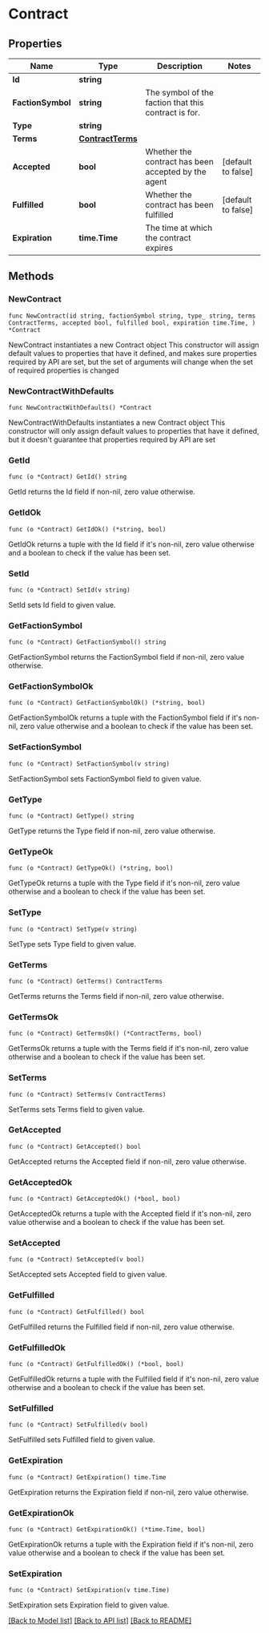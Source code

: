 # Contract

## Properties

Name | Type | Description | Notes
------------ | ------------- | ------------- | -------------
**Id** | **string** |  | 
**FactionSymbol** | **string** | The symbol of the faction that this contract is for. | 
**Type** | **string** |  | 
**Terms** | [**ContractTerms**](ContractTerms.md) |  | 
**Accepted** | **bool** | Whether the contract has been accepted by the agent | [default to false]
**Fulfilled** | **bool** | Whether the contract has been fulfilled | [default to false]
**Expiration** | **time.Time** | The time at which the contract expires | 

## Methods

### NewContract

`func NewContract(id string, factionSymbol string, type_ string, terms ContractTerms, accepted bool, fulfilled bool, expiration time.Time, ) *Contract`

NewContract instantiates a new Contract object
This constructor will assign default values to properties that have it defined,
and makes sure properties required by API are set, but the set of arguments
will change when the set of required properties is changed

### NewContractWithDefaults

`func NewContractWithDefaults() *Contract`

NewContractWithDefaults instantiates a new Contract object
This constructor will only assign default values to properties that have it defined,
but it doesn't guarantee that properties required by API are set

### GetId

`func (o *Contract) GetId() string`

GetId returns the Id field if non-nil, zero value otherwise.

### GetIdOk

`func (o *Contract) GetIdOk() (*string, bool)`

GetIdOk returns a tuple with the Id field if it's non-nil, zero value otherwise
and a boolean to check if the value has been set.

### SetId

`func (o *Contract) SetId(v string)`

SetId sets Id field to given value.


### GetFactionSymbol

`func (o *Contract) GetFactionSymbol() string`

GetFactionSymbol returns the FactionSymbol field if non-nil, zero value otherwise.

### GetFactionSymbolOk

`func (o *Contract) GetFactionSymbolOk() (*string, bool)`

GetFactionSymbolOk returns a tuple with the FactionSymbol field if it's non-nil, zero value otherwise
and a boolean to check if the value has been set.

### SetFactionSymbol

`func (o *Contract) SetFactionSymbol(v string)`

SetFactionSymbol sets FactionSymbol field to given value.


### GetType

`func (o *Contract) GetType() string`

GetType returns the Type field if non-nil, zero value otherwise.

### GetTypeOk

`func (o *Contract) GetTypeOk() (*string, bool)`

GetTypeOk returns a tuple with the Type field if it's non-nil, zero value otherwise
and a boolean to check if the value has been set.

### SetType

`func (o *Contract) SetType(v string)`

SetType sets Type field to given value.


### GetTerms

`func (o *Contract) GetTerms() ContractTerms`

GetTerms returns the Terms field if non-nil, zero value otherwise.

### GetTermsOk

`func (o *Contract) GetTermsOk() (*ContractTerms, bool)`

GetTermsOk returns a tuple with the Terms field if it's non-nil, zero value otherwise
and a boolean to check if the value has been set.

### SetTerms

`func (o *Contract) SetTerms(v ContractTerms)`

SetTerms sets Terms field to given value.


### GetAccepted

`func (o *Contract) GetAccepted() bool`

GetAccepted returns the Accepted field if non-nil, zero value otherwise.

### GetAcceptedOk

`func (o *Contract) GetAcceptedOk() (*bool, bool)`

GetAcceptedOk returns a tuple with the Accepted field if it's non-nil, zero value otherwise
and a boolean to check if the value has been set.

### SetAccepted

`func (o *Contract) SetAccepted(v bool)`

SetAccepted sets Accepted field to given value.


### GetFulfilled

`func (o *Contract) GetFulfilled() bool`

GetFulfilled returns the Fulfilled field if non-nil, zero value otherwise.

### GetFulfilledOk

`func (o *Contract) GetFulfilledOk() (*bool, bool)`

GetFulfilledOk returns a tuple with the Fulfilled field if it's non-nil, zero value otherwise
and a boolean to check if the value has been set.

### SetFulfilled

`func (o *Contract) SetFulfilled(v bool)`

SetFulfilled sets Fulfilled field to given value.


### GetExpiration

`func (o *Contract) GetExpiration() time.Time`

GetExpiration returns the Expiration field if non-nil, zero value otherwise.

### GetExpirationOk

`func (o *Contract) GetExpirationOk() (*time.Time, bool)`

GetExpirationOk returns a tuple with the Expiration field if it's non-nil, zero value otherwise
and a boolean to check if the value has been set.

### SetExpiration

`func (o *Contract) SetExpiration(v time.Time)`

SetExpiration sets Expiration field to given value.



[[Back to Model list]](../README.md#documentation-for-models) [[Back to API list]](../README.md#documentation-for-api-endpoints) [[Back to README]](../README.md)


